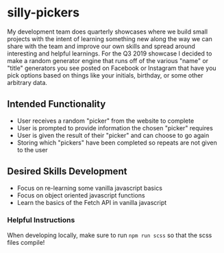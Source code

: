 # silly-pickers

My development team does quarterly showcases where we build small projects with the intent of learning something new along the way we can share with the team and improve our own skills and spread around interesting and helpful learnings. For the Q3 2019 showcase I decided to make a random generator engine that runs off of the various "name" or "title" generators you see posted on Facebook or Instagram that have you pick options based on things like your initials, birthday, or some other arbitrary data.

## Intended Functionality
* User receives a random "picker" from the website to complete
* User is prompted to provide information the chosen "picker" requires
* User is given the result of their "picker" and can choose to go again
* Storing which "pickers" have been completed so repeats are not given to the user

## Desired Skills Development
* Focus on re-learning some vanilla javascript basics
* Focus on object oriented javascript functions
* Learn the basics of the Fetch API in vanilla javascript

### Helpful Instructions

When developing locally, make sure to run `npm run scss` so that the scss files compile!
